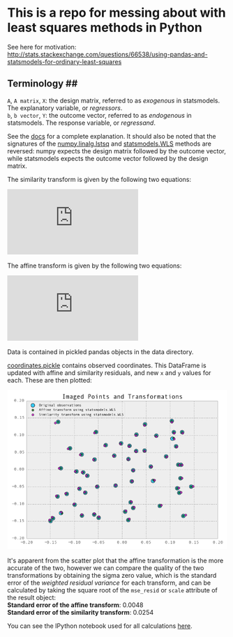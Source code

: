 # This is a repo for messing about with least squares methods in Python #

See here for motivation: http://stats.stackexchange.com/questions/66538/using-pandas-and-statsmodels-for-ordinary-least-squares

## Terminology ##
`A`, `A matrix`, `X`: the design matrix, referred to as *exogenous* in statsmodels. The explanatory variable, or *regressors*.  
`b`, `b vector`, `Y`: the outcome vector, referred to as *endogenous* in statsmodels. The response variable, or *regressand*.  

See the [docs](http://statsmodels.sourceforge.net/devel/endog_exog.html) for a complete explanation.
It should also be noted that the signatures of the [numpy.linalg.lstsq](http://docs.scipy.org/doc/numpy/reference/generated/numpy.linalg.lstsq.html) and [statsmodels.WLS](http://statsmodels.sourceforge.net/devel/generated/statsmodels.regression.linear_model.WLS.html#statsmodels.regression.linear_model.WLS) methods are reversed: numpy expects the design matrix followed by the outcome vector, while statsmodels expects the outcome vector followed by the design matrix.

The similarity transform is given by the following two equations:

![similarity](http://latex.codecogs.com/png.latex?f_i%28a%2C%20b%2C%20%5CDelta%7Bx%7D%29%20%3D%20ax_i-by_i&plus;%5CDelta%7Bx%7D%5C%5C%20f_i%28a%2C%20b%2C%20%5CDelta%7By%7D%29%20%3D%20bx_i&plus;ay_i&plus;%5CDelta%7By%7D "Similarity Transform")

The affine transform is given by the following two equations:

![affine](http://latex.codecogs.com/png.latex?f_i%28a_0%2Ca_1%2Ca_2%29%20%3D%20a_0&plus;a_1x_i&plus;a_2y_i%5C%5C%20f_i%28b_0%2Cb_1%2Cb_2%29%20%3D%20b_0&plus;b_1x_i&plus;b_2y_i "Affine Transform")

Data is contained in pickled pandas objects in the data directory.

[coordinates.pickle](data/coordinates.pickle) contains observed coordinates. This DataFrame is updated with affine and similarity residuals, and new `x` and `y` values for each. These are then plotted:

![results](results.png "This graph just screams 'sleep deprived!', doesn't it?")

It's apparent from the scatter plot that the affine transformation is the more accurate of the two, however we can compare the quality of the two transformations by obtaining the sigma zero value, which is the standard error of the *weighted residual variance* for each transform, and can be calculated by taking the square root of the `mse_resid` or `scale` attribute of the result object:  
**Standard error of the affine transform**: 0.0048  
**Standard error of the similarity transform**: 0.0254

You can see the IPython notebook used for all calculations [here](http://nbviewer.ipython.org/urls/raw.github.com/urschrei/linalg/master/statsmodels.ipynb).
